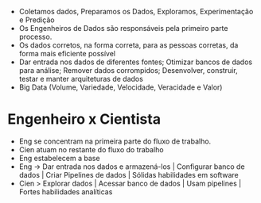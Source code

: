 - Coletamos dados, Preparamos os Dados, Exploramos, Experimentação e Predição
- Os Engenheiros de Dados são responsáveis pela primeiro parte processo.
- Os dados corretos, na forma correta, para as pessoas corretas, da forma mais eficiente possível
- Dar entrada nos dados de diferentes fontes; Otimizar bancos de dados para análise; Remover dados corrompidos; Desenvolver, construir, testar e manter arquiteturas de dados
- Big Data (Volume, Variedade, Velocidade, Veracidade e Valor)

# Engenheiro x Cientista
- Eng se concentram na primeira parte do fluxo de trabalho.
- Cien atuam no restante do fluxo do trabalho
- Eng estabelecem a base
- Eng -> Dar entrada nos dados e armazená-los | Configurar banco de dados | Criar Pipelines de dados | Sólidas habilidades em software 
- Cien > Explorar dados | Acessar banco de dados | Usam pipelines | Fortes habilidades analíticas 

